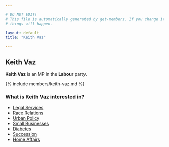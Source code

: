 ```yaml
---

# DO NOT EDIT!
# This file is automatically generated by get-members. If you change it, bad
# things will happen.

layout: default
title: "Keith Vaz"

---
```


## Keith Vaz

**Keith Vaz** is an MP in the **Labour** party.

{% include members/keith-vaz.md %}

### What is Keith Vaz interested in?


* [Legal Services](/interests/legal-services.html)
* [Race Relations](/interests/race-relations.html)
* [Urban Policy](/interests/urban-policy.html)
* [Small Businesses](/interests/small-businesses.html)
* [Diabetes](/interests/diabetes.html)
* [Succession](/interests/succession.html)
* [Home Affairs](/interests/home-affairs.html)
